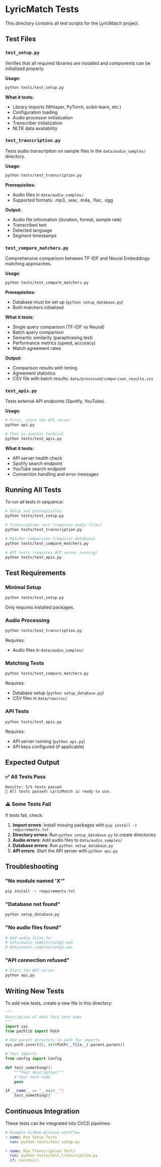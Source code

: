 # LyricMatch Tests

This directory contains all test scripts for the LyricMatch project.

## Test Files

### `test_setup.py`
Verifies that all required libraries are installed and components can be initialized properly.

**Usage:**
```bash
python tests/test_setup.py
```

**What it tests:**
- Library imports (Whisper, PyTorch, scikit-learn, etc.)
- Configuration loading
- Audio processor initialization
- Transcriber initialization
- NLTK data availability

### `test_transcription.py`
Tests audio transcription on sample files in the `data/audio_samples/` directory.

**Usage:**
```bash
python tests/test_transcription.py
```

**Prerequisites:**
- Audio files in `data/audio_samples/`
- Supported formats: .mp3, .wav, .m4a, .flac, .ogg

**Output:**
- Audio file information (duration, format, sample rate)
- Transcribed text
- Detected language
- Segment timestamps

### `test_compare_matchers.py`
Comprehensive comparison between TF-IDF and Neural Embeddings matching approaches.

**Usage:**
```bash
python tests/test_compare_matchers.py
```

**Prerequisites:**
- Database must be set up (`python setup_database.py`)
- Both matchers initialized

**What it tests:**
- Single query comparison (TF-IDF vs Neural)
- Batch query comparison
- Semantic similarity (paraphrasing test)
- Performance metrics (speed, accuracy)
- Match agreement rates

**Output:**
- Comparison results with timing
- Agreement statistics
- CSV file with batch results: `data/processed/comparison_results.csv`

### `test_apis.py`
Tests external API endpoints (Spotify, YouTube).

**Usage:**
```bash
# First, start the API server
python api.py

# Then in another terminal
python tests/test_apis.py
```

**What it tests:**
- API server health check
- Spotify search endpoint
- YouTube search endpoint
- Connection handling and error messages

## Running All Tests

To run all tests in sequence:

```bash
# Setup and prerequisites
python tests/test_setup.py

# Transcription test (requires audio files)
python tests/test_transcription.py

# Matcher comparison (requires database)
python tests/test_compare_matchers.py

# API tests (requires API server running)
python tests/test_apis.py
```

## Test Requirements

### Minimal Setup
```bash
python tests/test_setup.py
```
Only requires installed packages.

### Audio Processing
```bash
python tests/test_transcription.py
```
Requires:
- Audio files in `data/audio_samples/`

### Matching Tests
```bash
python tests/test_compare_matchers.py
```
Requires:
- Database setup (`python setup_database.py`)
- CSV files in `data/raw/csv/`

### API Tests
```bash
python tests/test_apis.py
```
Requires:
- API server running (`python api.py`)
- API keys configured (if applicable)

## Expected Output

### ✅ All Tests Pass
```
Results: 5/5 tests passed
🎉 All tests passed! LyricMatch is ready to use.
```

### ⚠️ Some Tests Fail
If tests fail, check:
1. **Import errors**: Install missing packages with `pip install -r requirements.txt`
2. **Directory errors**: Run `python setup_database.py` to create directories
3. **Audio errors**: Add audio files to `data/audio_samples/`
4. **Database errors**: Run `python setup_database.py`
5. **API errors**: Start the API server with `python api.py`

## Troubleshooting

### "No module named 'X'"
```bash
pip install -r requirements.txt
```

### "Database not found"
```bash
python setup_database.py
```

### "No audio files found"
```bash
# Add audio files to:
# data/audio_samples/song1.mp3
# data/audio_samples/song2.wav
```

### "API connection refused"
```bash
# Start the API server
python api.py
```

## Writing New Tests

To add new tests, create a new file in this directory:

```python
"""
Description of what this test does
"""
import sys
from pathlib import Path

# Add parent directory to path for imports
sys.path.insert(0, str(Path(__file__).parent.parent))

# Your imports
from config import Config

def test_something():
    """Test description"""
    # Your test code
    pass

if __name__ == "__main__":
    test_something()
```

## Continuous Integration

These tests can be integrated into CI/CD pipelines:

```yaml
# Example GitHub Actions workflow
- name: Run Setup Tests
  run: python tests/test_setup.py

- name: Run Transcription Tests
  run: python tests/test_transcription.py
  if: success()
```